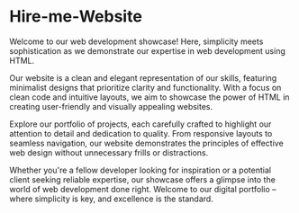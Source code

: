 # Hire-me-Website
Welcome to our web development showcase! Here, simplicity meets sophistication as we demonstrate our expertise in web development using HTML.

Our website is a clean and elegant representation of our skills, featuring minimalist designs that prioritize clarity and functionality. With a focus on clean code and intuitive layouts, we aim to showcase the power of HTML in creating user-friendly and visually appealing websites.

Explore our portfolio of projects, each carefully crafted to highlight our attention to detail and dedication to quality. From responsive layouts to seamless navigation, our website demonstrates the principles of effective web design without unnecessary frills or distractions.

Whether you're a fellow developer looking for inspiration or a potential client seeking reliable expertise, our showcase offers a glimpse into the world of web development done right. Welcome to our digital portfolio – where simplicity is key, and excellence is the standard.
